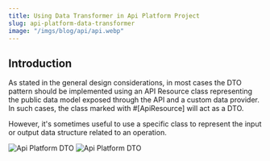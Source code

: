 ```yaml
---
title: Using Data Transformer in Api Platform Project
slug: api-platform-data-transformer
image: "/imgs/blog/api/api.webp"
---
```



## Introduction
As stated in the general design considerations, in most cases the DTO pattern should be implemented using an API Resource class representing the public data model exposed through the API and a custom data provider. In such cases, the class marked with #[ApiResource] will act as a DTO.

However, it's sometimes useful to use a specific class to represent the input or output data structure related to an operation.


![Api Platform DTO](/imgs/blog/api/api-platform-post-i-o.svg)
![Api Platform DTO](/imgs/blog/api/api-platform-put-i-o.svg)

##
